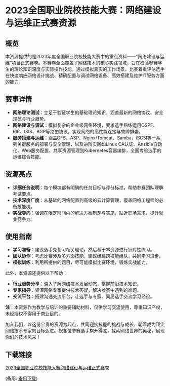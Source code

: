  # 2023全国职业院校技能大赛：网络建设与运维正式赛资源

 ## 概览

 本资源提供的是2023年度全国职业院校技能大赛中的重点资料——“网络建设与运维”项目正式赛卷。本赛卷全面覆盖了网络技术的核心实践领域，旨在检验参赛学生的理论知识深度与实际操作技能。通过模拟真实的工作场景，比赛着重评估选手在快速响应网络设计挑战、精确配置与调试网络设备、高效搭建及维护IT服务方面的能力。

 ## 赛事详情

 - **网络理论测试**：立足于验证学生的基础理论知识，涵盖最新的网络协议、安全规范与行业趋势。
 - **网络建设与调试**：模拟复杂的企业级网络环境，要求选手熟练运用OSPF、RIP、ISIS、BGP等路由协议，实现网络的高性能连接与故障排查。
 - **服务搭建与运维**：涵盖DFS、ASP、Nginx/Tomcat、Samba、iSCSI等一系列关键服务的部署与安全管理，以及进阶实践如Linux CA认证、Ansible自动化、Web服务配置、共享资源管理到Kubernetes容器编排，全面考验选手的运维综合技能。

 ## 资源亮点

 - **详细任务说明**：每个模块都有明确的任务目标与评分标准，帮助参赛团队理解考试要点。
 - **技术深度广度**：从基础的网络配置到高级的云计算管理，覆盖网络工程师的必备技能树。
 - **实战导向**：强调在限定时间内的解决方案制定与实施，贴近职场需求，提升就业竞争力。

 ## 使用指南

 - **学习准备**：建议选手先复习相关理论，然后基于本资源进行针对性练习。
 - **团队协作**：考虑比赛涉及多方面技能，建议组建跨技能组队，共同学习进步。
 - **模拟训练**：利用所提供的题目，尽可能模拟比赛环境，锻炼实战能力。

 此外，本资源还提供以下帮助：

 - **行业趋势分享**：深入了解网络技术发展动态，掌握前沿技术知识。
 - **专家指导**：资深网络专家提供技术答疑，解决参赛中遇到的难题。
 - **交流平台**：搭建沟通交流平台，让选手与专家、同届选手交流学习经验。

 **注**：本资源作为教学与培训的重要辅助材料，仅供学习交流使用，尊重知识产权，未经授权不得用于商业目的。

 加入我们，以这份宝贵的资源为起点，共同迎接技能的挑战与成长，朝着成为顶尖网络技术专家的目标迈进。祝各位参赛选手旗开得胜，探索网络世界的奥秘，展现你们的技术风采！

 ## 下载链接
 [2023全国职业院校技能大赛网络建设与运维正式赛卷](https://pan.quark.cn/s/9340b1c5b136) 

 (备用: [备用下载](https://pan.baidu.com/s/1jHWLOhMDqNfDttYAFqZt4Q?pwd=1234))

